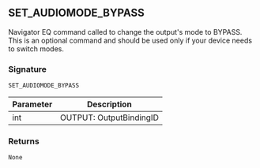 ## SET\_AUDIOMODE\_BYPASS

Navigator EQ command called to change the output's mode to BYPASS. This is an optional command and should be used only if your device needs to switch modes.


### Signature

`SET_AUDIOMODE_BYPASS`


| Parameter | Description |
| --- | --- |
| int | OUTPUT: OutputBindingID |


### Returns

`None`

